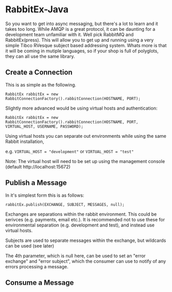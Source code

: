 RabbitEx-Java
=============

So you want to get into async messaging, but there's a lot to learn and it takes too long. While AMQP is a great protocol, it can be daunting for a development team unfamiliar with it. Well pick RabbitMQ and RabbitEx(press).
This will allow you to get up and running using a very simple Tibco RVesque subject based addressing system. Whats more is that it will be coming in mutiple languages, so if your shop is full of polyglots, they can all use the same library.

Create a Connection
-------------------

This is as simple as the following. 

```
RabbitEx rabbitEx = new RabbitConnectionFactory().rabbitConnection(HOSTNAME, PORT);
```

Slightly more advanced would be using virtual hosts and authentication:
```
RabbitEx rabbitEx = new RabbitConnectionFactory().rabbitConnection(HOSTNAME, PORT, VIRTUAL_HOST, USERNAME, PASSWORD);
```
Using  virtual hosts you can separate out environments while using the same Rabbit installation, 

e.g. 
```VIRTUAL_HOST = "development"``` or ```VIRTUAL_HOST = "test"```

Note: The virtual host will need to be set up using the management console (default http://localhost:15672)

Publish a Message
-----------------

In it's simplest form this is as follows:

```
rabbitEx.publish(EXCHANGE, SUBJECT, MESSAGES, null);
```

Exchanges are separations within the rabbit environment. This could be serivces (e.g. payments, email etc.). 
It is recommended not to use these for environmental separation (e.g. development and test), and instead use virtual hosts.

Subjects are used to separate messages within the exchange, but wildcards can be used (see later)

The 4th parameter, which is null here, can be used to set an "error exchange" and "error subject", which the consumer can use to notify of any errors processing a message.


Consume a Message
-----------------





